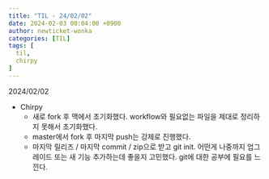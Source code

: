 ```yaml
---
title: "TIL - 24/02/02"
date: 2024-02-03 00:04:00 +0900
author: newticket-wonka
categories: [TIL]
tags: [
  til,
  chirpy
]
---
```


2024/02/02

* Chirpy
  * 새로 fork 후 맥에서 초기화했다. workflow와 필요없는 파일을 제대로 정리하지 못해서 초기화했다.
  * master에서 fork 후 마지막 push는 강제로 진행했다.
  * 마지막 릴리즈 / 마지막 commit / zip으로 받고 git init. 어떤게 나중까지 업그레이드 또는 새 기능 추가하는데 좋을지 고민했다. git에 대한 공부에 필요를 느낀다.
